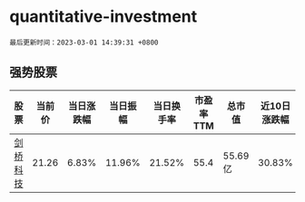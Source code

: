# quantitative-investment

`最后更新时间：2023-03-01 14:39:31 +0800`

## 强势股票

|股票|当前价|当日涨跌幅|当日振幅|当日换手率|市盈率TTM|总市值|近10日涨跌幅|
|----|----|----|----|----|----|----|----|
|[剑桥科技](https://xueqiu.com/S/SH603083)|21.26|6.83%|11.96%|21.52%|55.4|55.69亿|30.83%|
